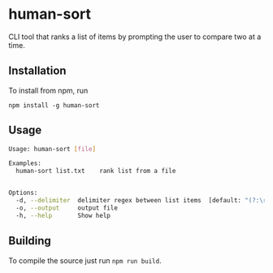 # human-sort

CLI tool that ranks a list of items by prompting the user to compare two at a time.

## Installation

To install from npm, run

`npm install -g human-sort`

## Usage

```sh
Usage: human-sort [file]

Examples:
  human-sort list.txt    rank list from a file


Options:
  -d, --delimiter  delimiter regex between list items  [default: "(?:\r?\n)+"]
  -o, --output     output file                       
  -h, --help       Show help                         


```

## Building

To compile the source just run `npm run build`.

